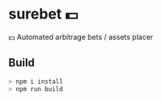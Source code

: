 # surebet 💵

💵 Automated arbitrage bets / assets placer

## Build

```bash
> npm i install
> npm run build
```

